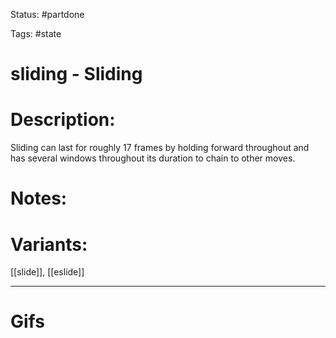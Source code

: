 Status: #partdone 

Tags: #state

# sliding - Sliding
# Description:
Sliding can last for roughly 17 frames by holding forward throughout and has several windows throughout its duration to chain to other moves.

# Notes:


# Variants:
[[slide]], [[eslide]]

___
# Gifs
